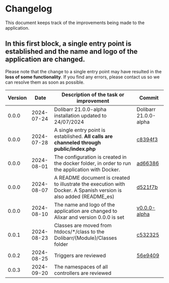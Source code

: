 # Changelog

This document keeps track of the improvements being made to the application.

## In this first block, a single entry point is established and the name and logo of the application are changed.

Please note that the change to a single entry point may have resulted in the **loss of some functionality**. If you find
any errors, please contact us so we can resolve them as soon as possible.

| Version | Date       | Description of the task or improvement                                                                            | Commit                                                                                        |
|---------|------------|-------------------------------------------------------------------------------------------------------------------|-----------------------------------------------------------------------------------------------|
| 0.0.0   | 2024-07-24 | Dolibarr 21.0.0-alpha installation updated to 24/07/2024                                                          | Dolibarr 21.0.0-alpha                                                                         |
| 0.0.0   | 2024-07-28 | A single entry point is established. **All calls are channeled through public/index.php**                         | [c8394f3](https://github.com/alxarafe/alixar/commit/c8394f3ef9ffe244bd64109bcbe565f414a72952) |
| 0.0.0   | 2024-08-01 | The configuration is created in the docker folder, in order to run the application with Docker.                   | [ad66386](https://github.com/alxarafe/alixar/commit/ad663865cb1f53b44d73e434c8650cc207dd7fdf) |
| 0.0.0   | 2024-08-07 | A README document is created to illustrate the execution with Docker. A Spanish version is also added (README_es) | [d521f7b](https://github.com/alxarafe/alixar/commit/d521f7b4a82a48e34b8ad72a556fef2c3b34319f) |
| 0.0.0   | 2024-08-10 | The name and logo of the application are changed to Alixar and version 0.0.0 is set                               | [v0.0.0-alpha](https://github.com/alxarafe/alixar/releases/tag/v0.0.0-alpha)                  |
| 0.0.1   | 2024-08-23 | Classes are moved from htdocs/*/class to the Dolibarr/{Module}/Classes folder                                     | [c532325](https://github.com/alxarafe/alixar/commit/c5323253affc866de3a4c2a54f44138be63b4cd6) |
| 0.0.2   | 2024-08-25 | Triggers are reviewed                                                                                             | [56e9409](https://github.com/alxarafe/alixar/commit/56e9409db663fd9944ae055cc93dd336b8e6e6a6) |
| 0.0.3   | 2024-09-20 | The namespaces of all controllers are reviewed                                                                    |